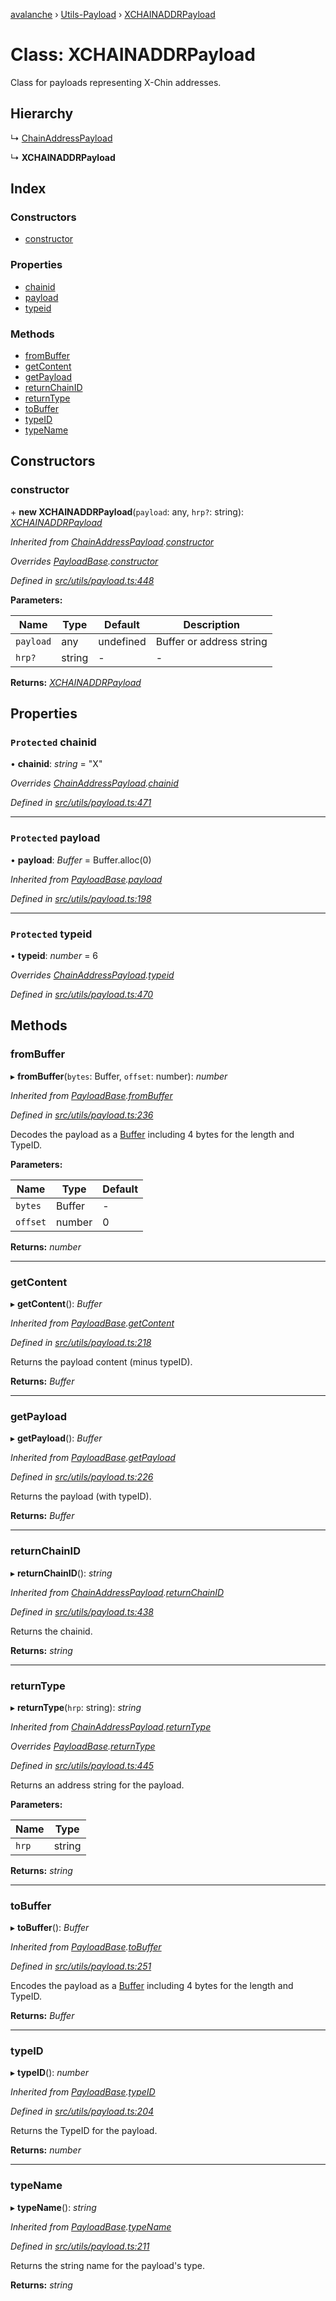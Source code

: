 [avalanche](../README.md) › [Utils-Payload](../modules/utils_payload.md) › [XCHAINADDRPayload](utils_payload.xchainaddrpayload.md)

# Class: XCHAINADDRPayload

Class for payloads representing X-Chin addresses.

## Hierarchy

  ↳ [ChainAddressPayload](utils_payload.chainaddresspayload.md)

  ↳ **XCHAINADDRPayload**

## Index

### Constructors

* [constructor](utils_payload.xchainaddrpayload.md#constructor)

### Properties

* [chainid](utils_payload.xchainaddrpayload.md#protected-chainid)
* [payload](utils_payload.xchainaddrpayload.md#protected-payload)
* [typeid](utils_payload.xchainaddrpayload.md#protected-typeid)

### Methods

* [fromBuffer](utils_payload.xchainaddrpayload.md#frombuffer)
* [getContent](utils_payload.xchainaddrpayload.md#getcontent)
* [getPayload](utils_payload.xchainaddrpayload.md#getpayload)
* [returnChainID](utils_payload.xchainaddrpayload.md#returnchainid)
* [returnType](utils_payload.xchainaddrpayload.md#returntype)
* [toBuffer](utils_payload.xchainaddrpayload.md#tobuffer)
* [typeID](utils_payload.xchainaddrpayload.md#typeid)
* [typeName](utils_payload.xchainaddrpayload.md#typename)

## Constructors

###  constructor

\+ **new XCHAINADDRPayload**(`payload`: any, `hrp?`: string): *[XCHAINADDRPayload](utils_payload.xchainaddrpayload.md)*

*Inherited from [ChainAddressPayload](utils_payload.chainaddresspayload.md).[constructor](utils_payload.chainaddresspayload.md#constructor)*

*Overrides [PayloadBase](utils_payload.payloadbase.md).[constructor](utils_payload.payloadbase.md#constructor)*

*Defined in [src/utils/payload.ts:448](https://github.com/ava-labs/avalanchejs/blob/5511161/src/utils/payload.ts#L448)*

**Parameters:**

Name | Type | Default | Description |
------ | ------ | ------ | ------ |
`payload` | any | undefined | Buffer or address string  |
`hrp?` | string | - | - |

**Returns:** *[XCHAINADDRPayload](utils_payload.xchainaddrpayload.md)*

## Properties

### `Protected` chainid

• **chainid**: *string* = "X"

*Overrides [ChainAddressPayload](utils_payload.chainaddresspayload.md).[chainid](utils_payload.chainaddresspayload.md#protected-chainid)*

*Defined in [src/utils/payload.ts:471](https://github.com/ava-labs/avalanchejs/blob/5511161/src/utils/payload.ts#L471)*

___

### `Protected` payload

• **payload**: *Buffer* = Buffer.alloc(0)

*Inherited from [PayloadBase](utils_payload.payloadbase.md).[payload](utils_payload.payloadbase.md#protected-payload)*

*Defined in [src/utils/payload.ts:198](https://github.com/ava-labs/avalanchejs/blob/5511161/src/utils/payload.ts#L198)*

___

### `Protected` typeid

• **typeid**: *number* = 6

*Overrides [ChainAddressPayload](utils_payload.chainaddresspayload.md).[typeid](utils_payload.chainaddresspayload.md#protected-typeid)*

*Defined in [src/utils/payload.ts:470](https://github.com/ava-labs/avalanchejs/blob/5511161/src/utils/payload.ts#L470)*

## Methods

###  fromBuffer

▸ **fromBuffer**(`bytes`: Buffer, `offset`: number): *number*

*Inherited from [PayloadBase](utils_payload.payloadbase.md).[fromBuffer](utils_payload.payloadbase.md#frombuffer)*

*Defined in [src/utils/payload.ts:236](https://github.com/ava-labs/avalanchejs/blob/5511161/src/utils/payload.ts#L236)*

Decodes the payload as a [Buffer](https://github.com/feross/buffer) including 4 bytes for the length and TypeID.

**Parameters:**

Name | Type | Default |
------ | ------ | ------ |
`bytes` | Buffer | - |
`offset` | number | 0 |

**Returns:** *number*

___

###  getContent

▸ **getContent**(): *Buffer*

*Inherited from [PayloadBase](utils_payload.payloadbase.md).[getContent](utils_payload.payloadbase.md#getcontent)*

*Defined in [src/utils/payload.ts:218](https://github.com/ava-labs/avalanchejs/blob/5511161/src/utils/payload.ts#L218)*

Returns the payload content (minus typeID).

**Returns:** *Buffer*

___

###  getPayload

▸ **getPayload**(): *Buffer*

*Inherited from [PayloadBase](utils_payload.payloadbase.md).[getPayload](utils_payload.payloadbase.md#getpayload)*

*Defined in [src/utils/payload.ts:226](https://github.com/ava-labs/avalanchejs/blob/5511161/src/utils/payload.ts#L226)*

Returns the payload (with typeID).

**Returns:** *Buffer*

___

###  returnChainID

▸ **returnChainID**(): *string*

*Inherited from [ChainAddressPayload](utils_payload.chainaddresspayload.md).[returnChainID](utils_payload.chainaddresspayload.md#returnchainid)*

*Defined in [src/utils/payload.ts:438](https://github.com/ava-labs/avalanchejs/blob/5511161/src/utils/payload.ts#L438)*

Returns the chainid.

**Returns:** *string*

___

###  returnType

▸ **returnType**(`hrp`: string): *string*

*Inherited from [ChainAddressPayload](utils_payload.chainaddresspayload.md).[returnType](utils_payload.chainaddresspayload.md#returntype)*

*Overrides [PayloadBase](utils_payload.payloadbase.md).[returnType](utils_payload.payloadbase.md#abstract-returntype)*

*Defined in [src/utils/payload.ts:445](https://github.com/ava-labs/avalanchejs/blob/5511161/src/utils/payload.ts#L445)*

Returns an address string for the payload.

**Parameters:**

Name | Type |
------ | ------ |
`hrp` | string |

**Returns:** *string*

___

###  toBuffer

▸ **toBuffer**(): *Buffer*

*Inherited from [PayloadBase](utils_payload.payloadbase.md).[toBuffer](utils_payload.payloadbase.md#tobuffer)*

*Defined in [src/utils/payload.ts:251](https://github.com/ava-labs/avalanchejs/blob/5511161/src/utils/payload.ts#L251)*

Encodes the payload as a [Buffer](https://github.com/feross/buffer) including 4 bytes for the length and TypeID.

**Returns:** *Buffer*

___

###  typeID

▸ **typeID**(): *number*

*Inherited from [PayloadBase](utils_payload.payloadbase.md).[typeID](utils_payload.payloadbase.md#typeid)*

*Defined in [src/utils/payload.ts:204](https://github.com/ava-labs/avalanchejs/blob/5511161/src/utils/payload.ts#L204)*

Returns the TypeID for the payload.

**Returns:** *number*

___

###  typeName

▸ **typeName**(): *string*

*Inherited from [PayloadBase](utils_payload.payloadbase.md).[typeName](utils_payload.payloadbase.md#typename)*

*Defined in [src/utils/payload.ts:211](https://github.com/ava-labs/avalanchejs/blob/5511161/src/utils/payload.ts#L211)*

Returns the string name for the payload's type.

**Returns:** *string*
